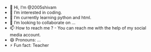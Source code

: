 - 👋 Hi, I’m @2005shivam
- 👀 I’m interested in coding.
- 🌱 I’m currently learning python and html.
- 💞️ I’m looking to collaborate on ...
- 📫 How to reach me ? - You can reach me with the help of my social media account.
- 😄 Pronouns: ...
- ⚡ Fun fact: Teacher

<!---
2005shivam/2005shivam is a ✨ special ✨ repository because its `README.md` (this file) appears on your GitHub profile.
You can click the Preview link to take a look at your changes.
--->
